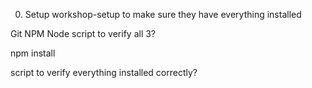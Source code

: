 0. Setup
  workshop-setup to make sure they have everything installed

Git
NPM
Node
  script to verify all 3?


npm install

script to verify everything installed correctly?

